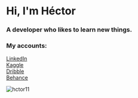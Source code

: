 <h1>Hi, I'm Héctor</h1>
<h3>A developer who likes to learn new things.</h3>

<h3 align="left">My accounts:</h3>
<p align="left">
<a href="https://linkedin.com/in/hectorrivera222" target="_blank">LinkedIn</a>
<br>
<a href="https://kaggle.com/hctorrivera" target="_blank">Kaggle</a>
<br>
<a href="https://dribbble.com/hectorrivera222" target="_blank">Dribble</a>
<br>
<a href="https://www.behance.net/hctorrivera3" target="_blank">Behance</a>
</p>

<p><img align="center" src="https://github-readme-stats.vercel.app/api/top-langs?username=hctor11&show_icons=true&locale=en&layout=compact" alt="hctor11" /></p>
